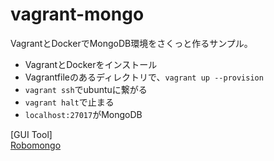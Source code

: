 # vagrant-mongo

VagrantとDockerでMongoDB環境をさくっと作るサンプル。

* VagrantとDockerをインストール
* Vagrantfileのあるディレクトリで、`vagrant up --provision`
* `vagrant ssh`でubuntuに繋がる
* `vagrant halt`で止まる
* `localhost:27017`がMongoDB

[GUI Tool]  
[Robomongo](http://robomongo.org/)
